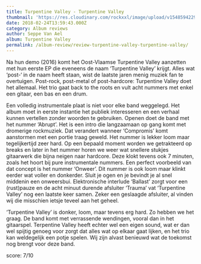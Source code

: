 ```yaml
---
title: Turpentine Valley - Turpentine Valley
thumbnail: 'https://res.cloudinary.com/rockxxl/image/upload/v1548594229/a3912646437_10.jpg'
date: 2018-02-24T13:59:43.000Z
category: Album reviews
author: Seppe Van Ael
album: Turpentine Valley
permalink: /album-review/review-turpentine-valley-turpentine-valley/
---
```

Na hun demo (2016) komt het Oost-Vlaamse Turpentine Valley aanzetten met hun eerste EP die eveneens de naam ‘Turpentine Valley’ krijgt. Alles wat ‘post-‘ in de naam heeft staan, wist de laatste jaren menig muziek fan te overtuigen. Post-rock, post-metal of post-hardcore: Turpentine Valley doet het allemaal. Het trio gaat back to the roots en vult acht nummers met enkel een gitaar, een bas en een drum.

Een volledig instrumentale plaat is niet voor elke band weggelegd. Het album moet in eerste instantie het publiek interesseren en een verhaal kunnen vertellen zonder woorden te gebruiken. Openen doet de band met het nummer ‘Abrupt’. Het is een intro die langzaamaan op gang komt met dromerige rockmuziek. Dat verandert wanneer ‘Compromis’ komt aanstormen met een portie traag geweld. Het nummer is lekker loom maar tegelijkertijd zeer hard. Op een bepaald moment worden we getrakteerd op breaks en later in het nummer horen we weer wat snellere stukjes gitaarwerk die bijna neigen naar hardcore. Deze klokt tevens ook 7 minuten, zoals het hoort bij pure instrumentale nummers. Een perfect voorbeeld van dat concept is het nummer ‘Onweer’. Dit nummer is ook loom maar klinkt eerder wat voller en donkerder. Sluit je ogen en je bevindt je al snel middenin een onweersbui. Elektronische interlude ‘Ballast’ zorgt voor een (rust)pauze en de acht minuut durende afsluiter ‘Trauma’ vat ‘Turpentine Valley’ nog een laatste keer samen. Zeker een geslaagde afsluiter, al vinden wij die misschien ietsje teveel aan het geheel.

‘Turpentine Valley’ is donker, loom, maar tevens erg hard. Zo hebben we het graag. De band komt met verrassende wendingen, vooral dan in het gitaarspel. Terpentine Valley heeft echter wel een eigen sound, wat er dan wel spijtig genoeg voor zorgt dat alles wat op elkaar gaat lijken, en het trio kan weldegelijk een potje spelen. Wij zijn alvast benieuwd wat de toekomst nog brengt voor deze band.

score: 7/10
